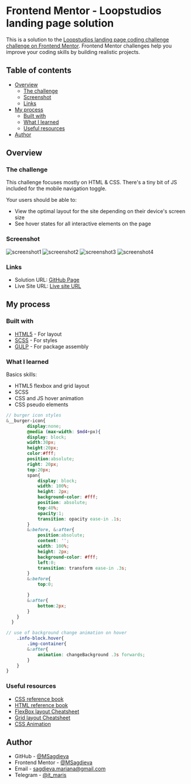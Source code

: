 # Frontend Mentor - Loopstudios landing page solution

This is a solution to the [Loopstudios landing page coding challenge challenge on Frontend Mentor](https://www.frontendmentor.io/challenges/loopstudios-landing-page-N88J5Onjw/hub). Frontend Mentor challenges help you improve your coding skills by building realistic projects.

## Table of contents

- [Overview](#overview)
  - [The challenge](#the-challenge)
  - [Screenshot](#screenshot)
  - [Links](#links)
- [My process](#my-process)
  - [Built with](#built-with)
  - [What I learned](#what-i-learned)
  - [Useful resources](#useful-resources)
- [Author](#author)


## Overview

### The challenge

This challenge focuses mostly on HTML & CSS. There's a tiny bit of JS included for the mobile navigation toggle.

Your users should be able to: 

- View the optimal layout for the site depending on their device's screen size
- See hover states for all interactive elements on the page

### Screenshot

![screenshot1](https://github.com/MSagdieva/FMChallenge---Loopstudios-landing-page/blob/master/Screenshots%20Loopstudios1.JPG)
![screenshot2](https://github.com/MSagdieva/FMChallenge---Loopstudios-landing-page/blob/master/Screenshots%20Loopstudios2.JPG)
![screenshot3](https://github.com/MSagdieva/FMChallenge---Loopstudios-landing-page/blob/master/Screenshots%20Loopstudios3.JPG)
![screenshot4](https://github.com/MSagdieva/FMChallenge---Loopstudios-landing-page/blob/master/Screenshots%20Loopstudios4.JPG)

### Links

- Solution URL: [GitHub Page](https://github.com/MSagdieva/FMChallenge---Loopstudios-landing-page)
- Live Site URL: [Live site URL](https://fm-challenge-loopstudios-landing-page.vercel.app)

## My process

### Built with

- [HTML5](https://html5.com/) - For layout
- [SCSS](https://scss.com/) - For styles
- [GULP](https://gulpjs.com) - For package 
assembly

### What I learned
Basics skills:
- HTML5 flexbox and grid layout
- SCSS
- CSS and JS hover animation
- CSS pseudo elements


```scss
// burger icon styles
&__burger-icon{
        display:none;
        @media (max-width: $md4+px){
        display: block;
        width:30px;
        height:20px;
        color:#fff;
        position:absolute;
        right: 20px;
        top:20px;
        span{
            display: block;
            width: 100%;
            height: 2px;
            background-color: #fff;
            position: absolute;
            top:40%;
            opacity:1;
            transition: opacity ease-in .1s;
        }
        &:before, &:after{
            position:absolute;
            content: '';
            width: 100%;
            height: 2px;
            background-color: #fff;
            left:0;
            transition: transform ease-in .3s;
        }
        &:before{
            top:0;

        }
        &:after{
            bottom:2px;
        }
    }
  }
```


```scss
// use of background change animation on hover
    .info-block.hover{
        .img-container{
        &:after{
            animation: changeBackground .3s forwards; 
        }
    }
}
```

### Useful resources
- [CSS reference book](https://cssreference.io/)
- [HTML reference book](https://htmlreference.io/)
- [FlexBox layout Cheatsheet](https://flexbox.help/)
- [Grid layout Cheatsheet](https://grid.layoutit.com/)
- [CSS Animation](https://learn.javascript.ru/css-animations)

## Author

- GitHub - [@MSagdieva](https://github.com/MSagdieva/)
- Frontend Mentor - [@MSagdieva](https://www.frontendmentor.io/profile/MSagdieva)
- Email - [sagdieva.mariana@gmail.com](https://mailto:sagdieva.mariana@gmail.com)
- Telegram - [@it_maris](https://t.me/@it_maris)
